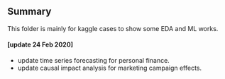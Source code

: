 ## Summary

This folder is mainly for kaggle cases to show some EDA and ML works.

#### [update 24 Feb 2020]

- update time series forecasting for personal finance. 
- update causal impact analysis for marketing campaign effects.
